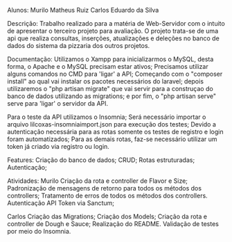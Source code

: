 Alunos:
Murilo Matheus Ruiz
Carlos Eduardo da Silva

Descrição:
Trabalho realizado para a matéria de Web-Servidor com o intuito de apresentar o terceiro projeto para avaliação. O projeto trata-se de uma api que realiza consultas, inserções, atualizações e deleções no banco de dados do sistema da pizzaria dos outros projetos.

Documentação:
Utilizamos o Xampp para inicializarmos o MySQL, desta forma, o Apache e o MySQL precisam estar ativos;
Precisamos utilizar alguns comandos no CMD para 'ligar' a API;
Começando com o "composer install" ao qual vai instalar os pacotes necessários do laravel;
depois utilizaremos o "php artisan migrate" que vai servir para a construçao do banco de dados utilizando as migrations;
e por fim, o "php artisan serve" serve para 'ligar' o servidor da API.

Para o teste da API utilizamos o Insomnia;
Será necessário importar o arquivo lilcoxas-insomniaimport.json para execução dos testes;
Devido a autenticação necessária para as rotas somente os testes de registro e login foram automatizados;
Para as demais rotas, faz-se necessário utilizar um token já criado via registro ou login.

Features:
Criação do banco de dados;
CRUD;
Rotas estruturadas;
Autenticação;

Atividades:
Murilo
Criação da rota e controller de Flavor e Size;
Padronização de mensagens de retorno para todos os métodos dos controllers;
Tratamento de erros de todos os métodos dos controllers.
Autenticação API Token via Sanctum;

Carlos
Criação das Migrations;
Criação dos Models;
Criação da rota e controller de Dough e Sauce;
Realização do README.
Validação de testes por meio do Insomnia.
